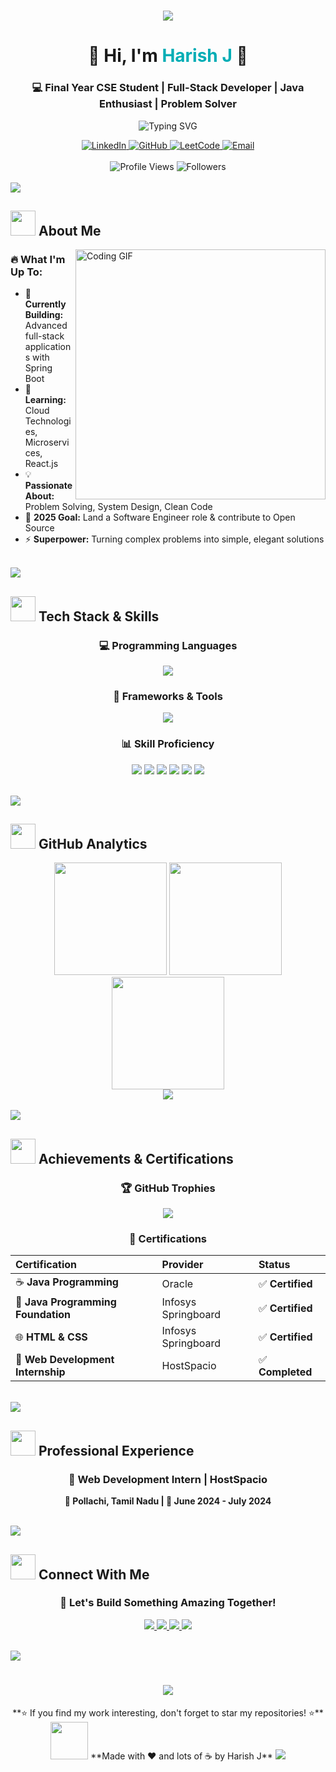 <!-- Enhanced Futuristic GitHub Profile for Harish J -->
<h1 align="center">
  <img src="https://capsule-render.vercel.app/api?type=waving&height=120&color=0:00adb5,100:222831&text=Hey%20Everyone!&fontColor=ffffff&fontSize=40&fontAlign=65&fontAlignY=40&desc=Welcome%20to%20my%20Digital%20Universe&descAlign=65&descAlignY=65&animation=fadeIn" />
</h1>

<h1 align="center">🚀 Hi, I'm <span style="color:#00ADB5;">Harish J</span> 👋</h1>

<h3 align="center">💻 Final Year CSE Student | Full-Stack Developer | Java Enthusiast | Problem Solver</h3>

<p align="center">
  <img src="https://readme-typing-svg.herokuapp.com?font=Poppins&weight=600&size=22&duration=3500&pause=800&color=00ADB5&center=true&vCenter=true&width=700&lines=Welcome+to+my+Digital+Portfolio!;Final+Year+CSE+Student+%7C+7.59+CGPA;Full-Stack+Developer+%7C+Java+Expert;Building+Scalable+Solutions;One+Commit+at+a+Time+%F0%9F%9A%80;Always+Learning%2C+Always+Growing!" alt="Typing SVG" />
</p>

<div align="center">
  <!-- Attractive Social Badges -->
  <a href="https://linkedin.com/in/harish-j-b36174280" target="_blank">
    <img src="https://img.shields.io/badge/LinkedIn-Harish%20J-0077B5?style=for-the-badge&logo=linkedin&logoColor=white" alt="LinkedIn"/>
  </a>
  <a href="https://github.com/HarishJ001" target="_blank">
    <img src="https://img.shields.io/badge/GitHub-HarishJ001-181717?style=for-the-badge&logo=github&logoColor=white" alt="GitHub"/>
  </a>
  <a href="https://leetcode.com/vsbharish001" target="_blank">
    <img src="https://img.shields.io/badge/LeetCode-vsbharish001-FFA116?style=for-the-badge&logo=leetcode&logoColor=white" alt="LeetCode"/>
  </a>
  <a href="mailto:vsbharish001@gmail.com">
    <img src="https://img.shields.io/badge/Email-vsbharish001%40gmail.com-D14836?style=for-the-badge&logo=gmail&logoColor=white" alt="Email"/>
  </a>
  <br><br>
  <!-- Visitor Counter -->
  <img src="https://komarev.com/ghpvc/?username=HarishJ001&color=00ADB5&style=for-the-badge&label=Profile+Views" alt="Profile Views"/>
  <img src="https://img.shields.io/github/followers/HarishJ001?style=for-the-badge&color=00ADB5&labelColor=222831" alt="Followers"/>
</div>

<br>
<img src="https://user-images.githubusercontent.com/73097560/115834477-dbab4500-a447-11eb-908a-139a6edaec5c.gif">

## <img src="https://media.giphy.com/media/WUlplcMpOCEmTGBtBW/giphy.gif" width="40"> **About Me**

<img align="right" alt="Coding GIF" width="400" src="https://media.giphy.com/media/qgQUggAC3Pfv687qPC/giphy.gif">

### 🔥 **What I'm Up To:**
- 🔭 **Currently Building:** Advanced full-stack applications with Spring Boot
- 🌱 **Learning:** Cloud Technologies, Microservices, React.js
- 💡 **Passionate About:** Problem Solving, System Design, Clean Code
- 🎯 **2025 Goal:** Land a Software Engineer role & contribute to Open Source
- ⚡ **Superpower:** Turning complex problems into simple, elegant solutions

<br>
<img src="https://user-images.githubusercontent.com/73097560/115834477-dbab4500-a447-11eb-908a-139a6edaec5c.gif">

## <img src="https://media.giphy.com/media/j2pOGeGYKe2xCCKwfi/giphy.gif" width="40"> **Tech Stack & Skills**

<div align="center">

### **💻 Programming Languages**
<p>
  <img src="https://skillicons.dev/icons?i=java,js,html,css&theme=dark" />
</p>

### **🚀 Frameworks & Tools**
<p>
  <img src="https://skillicons.dev/icons?i=spring,mysql,git,github,vscode&theme=dark" />
</p>

### **📊 Skill Proficiency**
<p>
  <img src="https://progress-bar.dev/90/?title=Java&color=00ADB5"/>
  <img src="https://progress-bar.dev/80/?title=Spring+Boot&color=00ADB5"/>
  <img src="https://progress-bar.dev/75/?title=React.js&color=00ADB5"/>
  <img src="https://progress-bar.dev/70/?title=MySQL&color=00ADB5"/>
  <img src="https://progress-bar.dev/85/?title=HTML+%26+CSS&color=00ADB5"/>
  <img src="https://progress-bar.dev/80/?title=Git+%26+GitHub&color=00ADB5"/>
</p>

</div>

<br>
<img src="https://user-images.githubusercontent.com/73097560/115834477-dbab4500-a447-11eb-908a-139a6edaec5c.gif">

## <img src="https://media.giphy.com/media/LnQjpWaON8nhr21vNW/giphy.gif" width="40"> **GitHub Analytics**

<div align="center">
  <img height="180em" src="https://github-readme-stats.vercel.app/api?username=HarishJ001&show_icons=true&theme=tokyonight&include_all_commits=true&count_private=true&hide_border=true&bg_color=0D1117&title_color=00ADB5&icon_color=00ADB5&text_color=FFFFFF"/>
  <img height="180em" src="https://github-readme-streak-stats.herokuapp.com/?user=HarishJ001&theme=tokyonight&hide_border=true&background=0D1117&stroke=00ADB5&ring=00ADB5&fire=00ADB5&currStreakLabel=00ADB5"/>
</div>

<div align="center">
  <img height="180em" src="https://github-readme-stats.vercel.app/api/top-langs/?username=HarishJ001&layout=compact&theme=tokyonight&hide_border=true&bg_color=0D1117&title_color=00ADB5&text_color=FFFFFF"/>
</div>

<div align="center">
  <img src="https://github-readme-activity-graph.vercel.app/graph?username=HarishJ001&theme=tokyo-night&area=true&hide_border=true&bg_color=0D1117&color=00ADB5&line=00ADB5&point=FFFFFF"/>
</div>

<br>
<img src="https://user-images.githubusercontent.com/73097560/115834477-dbab4500-a447-11eb-908a-139a6edaec5c.gif">

## <img src="https://media.giphy.com/media/QssGEmpkyEOhBCb7e1/giphy.gif" width="40"> **Achievements & Certifications**

<div align="center">

### 🏆 **GitHub Trophies**
<img src="https://github-profile-trophy.vercel.app/?username=HarishJ001&theme=tokyonight&no-frame=true&no-bg=true&margin-w=4&row=2&column=4"/>

### 📜 **Certifications**
| **Certification** | **Provider** | **Status** |
|:-------------------|:-------------|:-----------|
| ☕ **Java Programming** | Oracle | ✅ **Certified** |
| 🚀 **Java Programming Foundation** | Infosys Springboard | ✅ **Certified** |
| 🌐 **HTML & CSS** | Infosys Springboard | ✅ **Certified** |
| 💼 **Web Development Internship** | HostSpacio | ✅ **Completed** |

</div>

<br>
<img src="https://user-images.githubusercontent.com/73097560/115834477-dbab4500-a447-11eb-908a-139a6edaec5c.gif">

## <img src="https://media.giphy.com/media/VgCDAzcKvsR6OM0uWg/giphy.gif" width="40"> **Professional Experience**

<div align="center">

### 💼 **Web Development Intern | HostSpacio**
**📍 Pollachi, Tamil Nadu | 📅 June 2024 - July 2024**

</div>

<br>
<img src="https://user-images.githubusercontent.com/73097560/115834477-dbab4500-a447-11eb-908a-139a6edaec5c.gif">

## <img src="https://media.giphy.com/media/jqNPzdTTxQfOgOqpO4/giphy.gif" width="40"> **Connect With Me**

<div align="center">

### **🤝 Let's Build Something Amazing Together!**

<p>
  <a href="https://linkedin.com/in/harish-j-b36174280" target="_blank">
    <img src="https://img.shields.io/badge/LinkedIn-Connect-0077B5?style=for-the-badge&logo=linkedin&logoColor=white"/>
  </a>
  <a href="https://github.com/HarishJ001" target="_blank">
    <img src="https://img.shields.io/badge/GitHub-Follow-181717?style=for-the-badge&logo=github&logoColor=white"/>
  </a>
  <a href="mailto:vsbharish001@gmail.com">
    <img src="https://img.shields.io/badge/Email-Let's%20Talk-D14836?style=for-the-badge&logo=gmail&logoColor=white"/>
  </a>
  <a href="https://leetcode.com/vsbharish001" target="_blank">
    <img src="https://img.shields.io/badge/LeetCode-Problem%20Solving-FFA116?style=for-the-badge&logo=leetcode&logoColor=white"/>
  </a>
</p>

</div>

<br>
<img src="https://user-images.githubusercontent.com/73097560/115834477-dbab4500-a447-11eb-908a-139a6edaec5c.gif">

<!-- Footer with Wave Animation -->
<h1 align="center">
  <img src="https://capsule-render.vercel.app/api?type=waving&height=120&color=0:00adb5,100:222831&section=footer&text=Thanks%20for%20Visiting!&fontColor=ffffff&fontSize=24&fontAlign=65&fontAlignY=40&desc=Let's%20build%20the%20future%20together%20%F0%9F%9A%80&descAlign=65&descAlignY=60&animation=fadeIn" />
</h1>

<div align="center">
  **⭐ If you find my work interesting, don't forget to star my repositories! ⭐**
  <img src="https://media.giphy.com/media/LnQjpWaON8nhr21vNW/giphy.gif" width="60">
  **Made with ❤️ and lots of ☕ by Harish J**
  <img src="https://komarev.com/ghpvc/?username=HarishJ001&color=00ADB5&style=for-the-badge&label=Profile+Love"/>
</div>
